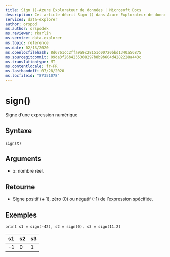 ```yaml
---
title: Sign ()-Azure Explorateur de données | Microsoft Docs
description: Cet article décrit Sign () dans Azure Explorateur de données.
services: data-explorer
author: orspod
ms.author: orspodek
ms.reviewer: rkarlin
ms.service: data-explorer
ms.topic: reference
ms.date: 02/13/2020
ms.openlocfilehash: 8d6761cc2ffa9a8c28151c00720bbd1340a56875
ms.sourcegitcommit: 09da3f26b4235368297b8b9b604d4282228a443c
ms.translationtype: MT
ms.contentlocale: fr-FR
ms.lasthandoff: 07/28/2020
ms.locfileid: "87351078"
---
```

# <a name="sign"></a>sign()

Signe d’une expression numérique

## <a name="syntax"></a>Syntaxe

`sign(`*x*`)`

## <a name="arguments"></a>Arguments

* *x*: nombre réel.

## <a name="returns"></a>Retourne

* Signe positif (+ 1), zéro (0) ou négatif (-1) de l’expression spécifiée. 

## <a name="examples"></a>Exemples

```kusto
print s1 = sign(-42), s2 = sign(0), s3 = sign(11.2)

```

|s1|s2|s3|
|---|---|---|
|-1|0|1|